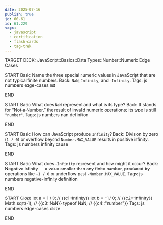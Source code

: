 ```yaml
---
date: 2025-07-16
publish: true
jd: 60-61
id: 61.229
tags:
  - javascript
  - certification
  - flash-cards
  - tag-trek
---
```


TARGET DECK: JavaScript::Basics::Data Types::Number::Numeric Edge Cases


START
Basic
Name the three special numeric values in JavaScript that are not typical finite numbers.
Back: <code>NaN</code>, <code>Infinity</code>, and <code>-Infinity</code>.
Tags: js numbers edge-cases list
<!--ID: 1752717361612-->
END

START
Basic
What does <code>NaN</code> represent and what is its type?
Back: It stands for “Not‑a‑Number,” the result of invalid numeric operations; its type is still <code>"number"</code>.
Tags: js numbers nan definition
<!--ID: 1752717361613-->
END

START
Basic
How can JavaScript produce <code>Infinity</code>?
Back: Division by zero (<code>1 / 0</code>) or overflow beyond <code>Number.MAX_VALUE</code> results in positive infinity.
Tags: js numbers infinity cause
<!--ID: 1752717361614-->
END

START
Basic
What does <code>-Infinity</code> represent and how might it occur?
Back: Negative infinity — a value smaller than any finite number, produced by operations like <code>-1 / 0</code> or underflow past <code>-Number.MAX_VALUE</code>.
Tags: js numbers negative-infinity definition
<!--ID: 1752717361615-->
END

START
Cloze
let a = 1 / 0;          // {{c1::Infinity}}
let b = -1 / 0;         // {{c2::-Infinity}}
Math.sqrt(-1);          // {{c3::NaN}}
typeof NaN;             // {{c4::"number"}}
Tags: js numbers edge-cases cloze
<!--ID: 1752717361617-->
END